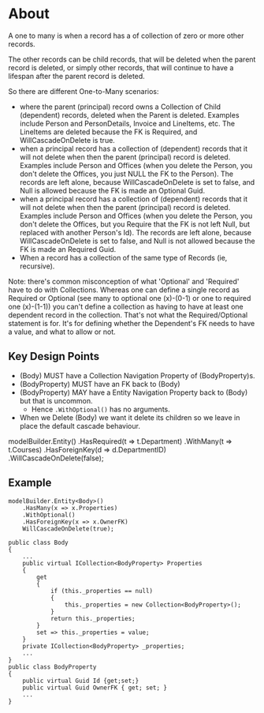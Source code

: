 # About #

A one to many is when a record has a of collection of zero or more other records.

The other records can be child records, that will be deleted when the parent record is deleted,
or simply other records, that will continue to have a lifespan after the parent record is deleted.

So there are different One-to-Many scenarios:

* where the parent (principal) record owns a Collection of Child (dependent) records, 
  deleted when the Parent is deleted. 
  Examples include Person and PersonDetails, Invoice and LineItems, etc.
  The LineItems are deleted because the FK is Required, and WillCascadeOnDelete is true. 
* when a principal record has a collection of (dependent) records that it will not delete when 
  then the parent (principal) record is deleted.
  Examples include Person and Offices (when you delete the Person, you don't delete the Offices,
  you just NULL the FK to the Person).
  The records are left alone, because WillCascadeOnDelete is set to false, and Null is allowed
  because the FK is made an Optional Guid.
* when a principal record has a collection of (dependent) records that it will not delete when 
  then the parent (principal) record is deleted.
  Examples include Person and Offices (when you delete the Person, you don't delete the Offices,
  but you Require that the FK is not left Null, but replaced with another Person's Id).
  The records are left alone, because WillCascadeOnDelete is set to false, and Null is not allowed
  because the FK is made an Required Guid.
* When a record has a collection of the same type of Records (ie, recursive). 
  

Note: 
there's common misconception of what 'Optional' and 'Required' have to do with Collections. 
Whereas one can define a single record as Required or Optional (see many to optional one (x)-(0-1)
or one to required one (x)-(1-1)) you can't define a collection as having to have at least one dependent
record in the collection. That's not what the Required/Optional statement is for. It's for defining whether
the Dependent's FK needs to have a value, and what to allow or not.



## Key Design Points ##

* (Body) MUST have a Collection Navigation Property of (BodyProperty)s.
* (BodyProperty) MUST have an FK back to (Body)
* (BodyProperty) MAY have a Entity Navigation Property back to (Body) but that is uncommon.
  * Hence `.WithOptional()` has no arguments.
* When we Delete (Body) we want it delete its children so we leave in place the default cascade behaviour. 


modelBuilder.Entity<Course>() 
    .HasRequired(t => t.Department) 
    .WithMany(t => t.Courses) 
    .HasForeignKey(d => d.DepartmentID) 
    .WillCascadeOnDelete(false);

## Example ##


	modelBuilder.Entity<Body>()
		.HasMany(x => x.Properties)
		.WithOptional()
		.HasForeignKey(x => x.OwnerFK)
		WillCascadeOnDelete(true);

    public class Body 
    {
		...
        public virtual ICollection<BodyProperty> Properties
        {
            get
            {
                if (this._properties == null)
                {
                    this._properties = new Collection<BodyProperty>();
                }
                return this._properties;
            }
            set => this._properties = value;
        }
        private ICollection<BodyProperty> _properties;
		...
	}
    public class BodyProperty
    {
		public virtual Guid Id {get;set;}
        public virtual Guid OwnerFK { get; set; }
		...
    }
